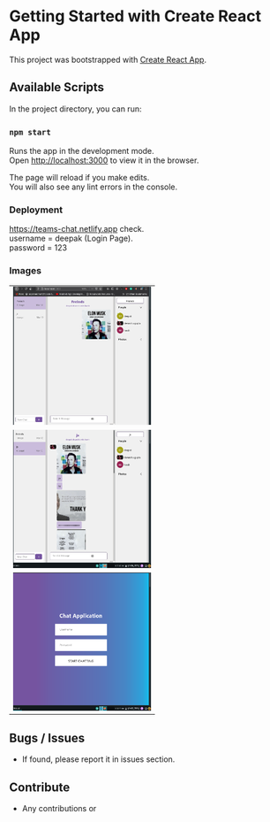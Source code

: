 # Getting Started with Create React App

This project was bootstrapped with [Create React App](https://github.com/facebook/create-react-app).

## Available Scripts

In the project directory, you can run:

### `npm start`

Runs the app in the development mode.\
Open [http://localhost:3000](http://localhost:3000) to view it in the browser.

The page will reload if you make edits.\
You will also see any lint errors in the console.

### Deployment

https://teams-chat.netlify.app check.\
username = deepak (Login Page).\
password = 123

### Images
<table>
<tr>
<td><img src ="chat 1.png" width="250" height="250"></td></tr>
<tr>
<td><img src ="chat 2 .png" width="250" height="250"></td></tr>
<tr>
<td><img src ="Login.png" width="250" height="250"></td></tr>
</table>


## Bugs / Issues
* If found, please report it in issues section.

## Contribute
* Any contributions or 

